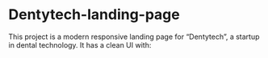 # Dentytech-landing-page
This project is a modern responsive landing page for “Dentytech”, a startup in dental technology. It has a clean UI with:
